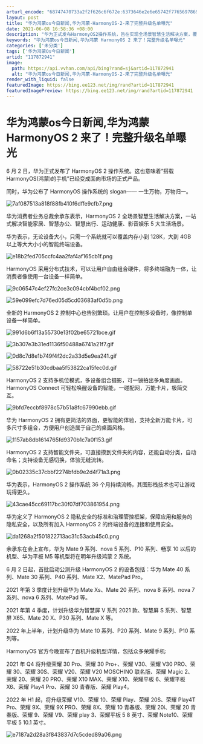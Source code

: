 ```yaml
---
arturl_encode: "68747470733a2f2f626c6f672e:6373646e2e6e65742f77656978696e5f33353931373939382f:61727469636c652f64657461696c732f313137383732393431"
layout: post
title: "华为鸿蒙os今日新闻,华为鸿蒙-HarmonyOS-2-来了完整升级名单曝光"
date: 2021-06-08 16:58:36 +08:00
description: "华为正式发布HarmonyOS2操作系统，旨在实现全场景智慧生活解决方案，覆盖从128K到4GB以上"
keywords: "华为鸿蒙os今日新闻,华为鸿蒙 HarmonyOS 2 来了！完整升级名单曝光"
categories: ['未分类']
tags: ['华为鸿蒙Os今日新闻']
artid: "117872941"
image:
  path: https://api.vvhan.com/api/bing?rand=sj&artid=117872941
  alt: "华为鸿蒙os今日新闻,华为鸿蒙-HarmonyOS-2-来了完整升级名单曝光"
render_with_liquid: false
featuredImage: https://bing.ee123.net/img/rand?artid=117872941
featuredImagePreview: https://bing.ee123.net/img/rand?artid=117872941
---
```


# 华为鸿蒙os今日新闻,华为鸿蒙 HarmonyOS 2 来了！完整升级名单曝光

6 月 2 日，华为正式发布了 HarmonyOS 2 操作系统。这也意味着“搭载 HarmonyOS(鸿蒙)的手机”已经变成面向市场的正式产品。

同时，华为公布了 HarmonyOS 操作系统的 slogan—— 一生万物，万物归一。

![7af087513a818f88fb410f6dffe9cfb7.png](https://i-blog.csdnimg.cn/blog_migrate/0f3d494008600943ae69f8a790161579.jpeg)

华为消费者业务总裁余承东表示，HarmonyOS 2 全场景智慧生活解决方案，一站式解决智能家居、智慧办公、智慧出行、运动健康、影音娱乐 5 大生活场景。

华为表示，无论设备大小，只需一个系统就可以覆盖内存小到 128K，大到 4GB 以上等大大小小的智能终端设备。

![e18b2fed705ccfc4aa2faf4af165cb1f.png](https://i-blog.csdnimg.cn/blog_migrate/16a83a58f6237857649de3e2088da2fd.jpeg)

HarmonyOS 采用分布式技术，可以让用户自由组合硬件，将多终端融为一体，让消费者像使用一台设备一样简单。

![9c06547c4ef27fc2ce3c094cbf4bcf02.png](https://i-blog.csdnimg.cn/blog_migrate/bd12dcd60726322ebc6504ec186a8456.jpeg)

![59e099efc7d76ed05d5cd03683af0d5b.png](https://i-blog.csdnimg.cn/blog_migrate/b3605859b6c3c547f6fe6e9cbcf4c9a9.jpeg)

全新的 HarmonyOS 2 控制中心也告别繁琐。让用户在控制多设备时，像控制单设备一样简单。

![991d6b6f13a55730e13f02be65721bce.gif](https://i-blog.csdnimg.cn/blog_migrate/13e1bfc40a66f9a57f8583e0d89e4c59.gif)

![3b307e3b31ed1136f50488a6741a21f7.gif](https://i-blog.csdnimg.cn/blog_migrate/8292d15f2ab661a454321e67da9155f5.gif)

![0d8c7d8e1b749f4f2dc2a33d5e9ea241.gif](https://i-blog.csdnimg.cn/blog_migrate/0102cc126ed4a41e671817d820fb4e1b.gif)

![58722e51b30cdbaa5f53822ca15fec0d.gif](https://i-blog.csdnimg.cn/blog_migrate/03de06983ae09ef1ff1b43147786d8b8.gif)

HarmonyOS 2 支持多机位模式，多设备组合摄影，可一镜拍出多角度画面。HarmonyOS Connect 可轻松唤醒设备的智能，一碰配网，万能卡片，极简交互。

![9bfd7eccbf8978c57b51a8fc67990ebb.gif](https://i-blog.csdnimg.cn/blog_migrate/8c9d5f3ff2362cb0e2b0248bce366eff.gif)

华为 HarmonyOS 2 拥有更简洁的界面，更智能的体验，支持全新万能卡片，可多尺寸多组合，方便用户创造属于自己的桌面风格。

![1157ab8db1614765fd9370b1c7a0f153.gif](https://i-blog.csdnimg.cn/blog_migrate/130b806316894678508335078a8b4186.gif)

HarmonyOS 2 支持智能文件夹，可直接摸到文件夹的内容，还能自动分类，自动命名；支持设备无感切换，体验无缝流转。

![0b02335c37cbbf2274bfdb9e2d4f71a3.png](https://i-blog.csdnimg.cn/blog_migrate/cbcb460f1cb5f88b6e403febb3f06f8b.jpeg)

华为表示，HarmonyOS 2 操作系统 36 个月持续流畅，其图形栈技术也可让游戏玩得更久。

![43cae45cc69117bc30f07df703861954.png](https://i-blog.csdnimg.cn/blog_migrate/6d1786786bfe090a1d52a1cc85ec6a15.jpeg)

华为定义了 HarmonyOS 2 隐私安全的标准和治理管控框架，保障应用和服务的隐私安全，以及所有加入 HarmonyOS 2 的终端设备的连接和使用安全。

![da1268a2f501822713ac31c53acb45c0.png](https://i-blog.csdnimg.cn/blog_migrate/a7a090b2b607f809b6778d60bd898beb.jpeg)

余承东在会上宣布，华为 Mate 9 系列、nova 5 系列、P10 系列、畅享 10 以后的机型、华为平板 M5 等机型将在明年升级鸿蒙 2 系统。

6 月 2 日起，首批启动公测升级 HarmonyOS 2 的设备包括：华为 Mate 40 系列、Mate 30 系列、P40 系列、Mate X2、MatePad Pro。

2021 年第 3 季度计划升级华为 Mate Xs、Mate 20 系列、nova 8 系列、nova 7 系列、nova 6 系列、MatePad 等。

2021 年第 4 季度，计划升级华为智慧屏 V 系列 2021 款、智慧屏 S 系列、智慧屏 X65、Mate 20 X、P30 系列、Mate X 等。

2022 年上半年，计划升级华为 Mate 10 系列、P20 系列、Mate 9 系列、P10 系列等。

HarmonyOS 官方今晚宣布了百机升级机型详情，包括众多荣耀手机:

2021 年 Q4 将升级荣耀 30 Pro、荣耀 30 Pro+、荣耀 V30、荣耀 V30 PRO、荣耀 30、荣耀 30S、荣耀 V20、荣耀 V20 MOSCHINO 联名版、荣耀 Magic 2、荣耀 20、荣耀 20 PRO、荣耀 X10 MAX、荣耀 X10、荣耀平板 6、荣耀平板 X6、荣耀 Play4 Pro、荣耀 30 青春版、荣耀 Play4。

2022 年 H1 起，将升级荣耀 V10、荣耀 10、荣耀 Play、荣耀 20S、荣耀 Play4T Pro、荣耀 9X、荣耀 9X PRO、荣耀 8X、荣耀 10 青春版、荣耀 20i、荣耀 20 青春版、荣耀 9、荣耀 V9、荣耀 play 3、荣耀平板 5 8 英寸、荣耀 Note10、荣耀平板 5 10.1 英寸。

![e7187a2d28a3f843837d7c5cded89a06.png](https://i-blog.csdnimg.cn/blog_migrate/999ad6527130bf3343299e1d248795e9.jpeg)